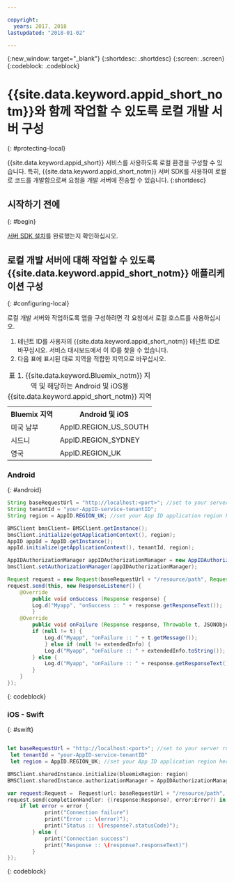 ```yaml
---

copyright:
  years: 2017, 2018
lastupdated: "2018-01-02"

---
```

{:new_window: target="_blank"}
{:shortdesc: .shortdesc}
{:screen: .screen}
{:codeblock: .codeblock}



#  {{site.data.keyword.appid_short_notm}}와 함께 작업할 수 있도록 로컬 개발 서버 구성
{: #protecting-local}

{{site.data.keyword.appid_short}} 서비스를 사용하도록 로컬 환경을 구성할 수 있습니다. 특히, {{site.data.keyword.appid_short_notm}} 서버 SDK를 사용하여 로컬로 코드를 개발함으로써 요청을 개발 서버에 전송할 수 있습니다.
{:shortdesc}


## 시작하기 전에
{: #begin}

[서버 SDK 설치](/docs/services/appid/install.html#nodejs-setup)를 완료했는지 확인하십시오.


## 로컬 개발 서버에 대해 작업할 수 있도록 {{site.data.keyword.appid_short_notm}} 애플리케이션 구성
{: #configuring-local}

로컬 개발 서버와 작업하도록 앱을 구성하려면 각 요청에서 로컬 호스트를 사용하십시오.

1. 테넌트 ID를 사용자의 {{site.data.keyword.appid_short_notm}} 테넌트 ID로 바꾸십시오. 서비스 대시보드에서 이 ID를 찾을 수 있습니다.
2. 다음 표에 표시된 대로 지역을 적합한 지역으로 바꾸십시오.

<table> <caption> 표 1. {{site.data.keyword.Bluemix_notm}} 지역 및 해당하는 Android 및 iOS용 {{site.data.keyword.appid_short_notm}} 지역 </caption>
<tr>
  <th> Bluemix 지역 </th>
  <th> Android 및 iOS </th>
</tr>
<tr>
  <td> 미국 남부 </td>
  <td> AppID.REGION_US_SOUTH </td>
</tr>
<tr>
  <td> 시드니 </td>
  <td> AppID.REGION_SYDNEY </td>
</tr>
<tr>
  <td> 영국 </td>
  <td> AppID.REGION_UK </td>
</tr>
</table>



### Android
{: #android}
```java
String baseRequestUrl = "http://localhost:<port>"; //set to your server running port
String tenantId = "your-AppID-service-tenantID";
String region = AppID.REGION_UK; //set your App ID application region here. Currently possible values are AppID.REGION_US_SOUTH, AppID.REGION_SYDNEY, or AppID.REGION_UK.

BMSClient bmsClient= BMSClient.getInstance();
bmsClient.initialize(getApplicationContext(), region);
AppID appId = AppID.getInstance();
appId.initialize(getApplicationContext(), tenantId, region);

AppIDAuthorizationManager appIDAuthorizationManager = new AppIDAuthorizationManager(appId);
bmsClient.setAuthorizationManager(appIDAuthorizationManager);

Request request = new Request(baseRequestUrl + "/resource/path", Request.GET);
request.send(this, new ResponseListener() {
    @Override
		public void onSuccess (Response response) {
        Log.d("Myapp", "onSuccess :: " + response.getResponseText());
		}
    @Override
		public void onFailure (Response response, Throwable t, JSONObject extendedInfo) {
        if (null != t) {
            Log.d("Myapp", "onFailure :: " + t.getMessage());
			} else if (null != extendedInfo) {
            Log.d("Myapp", "onFailure :: " + extendedInfo.toString());
		} else {
            Log.d("Myapp", "onFailure :: " + response.getResponseText());
		}
    }
});
```
{: codeblock}

### iOS - Swift
{: #swift}
```swift

let baseRequestUrl = "http://localhost:<port>"; //set to your server running port
 let tenantId = "your-AppID-service-tenantID"
 let region = AppID.REGION_UK; //set your App ID application region here. Currently possible values are AppID.REGION_US_SOUTH, AppID.REGION_SYDNEY, or AppID.REGION_UK.

BMSClient.sharedInstance.initialize(bluemixRegion: region)
BMSClient.sharedInstance.authorizationManager = AppIDAuthorizationManager(appid:AppID.sharedInstance)

var request:Request =  Request(url: baseRequestUrl + "/resource/path", method: HttpMethod.GET)
request.send(completionHandler: {(response:Response?, error:Error?) in
    if let error = error {
            print("Connection failure")
            print("Error :: \(error)");
            print("Status :: \(response?.statusCode)");
        } else {
            print("Connection success")
            print("Response :: \(response?.responseText)")
        }
});
```
{: codeblock}
